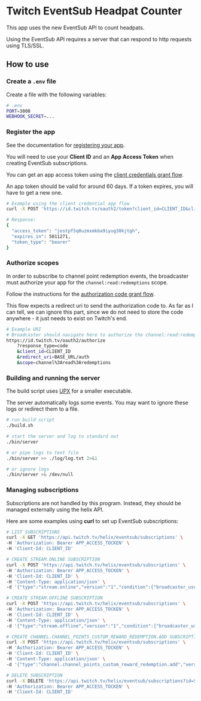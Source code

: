 # Twitch EventSub Headpat Counter

This app uses the new EventSub API to count headpats.

Using the EventSub API requires a server that can respond to http requests using TLS/SSL.

## How to use

### Create a `.env` file

Create a file with the following variables:
```bash
# .env
PORT=3000
WEBHOOK_SECRET=...
```

### Register the app

See the documentation for [registering your app](https://dev.twitch.tv/docs/authentication/register-app/).

You will need to use your __Client ID__ and an __App Access Token__ when creating EventSub subscriptions.

You can get an app access token using the [client credentials grant flow](https://dev.twitch.tv/docs/authentication/getting-tokens-oauth/#client-credentials-grant-flow).

An app token should be valid for around 60 days. If a token expires, you will have to get a new one.

```bash
# Example using the client credential app flow
curl -X POST 'https://id.twitch.tv/oauth2/token?client_id=CLIENT_ID&client_secret=CLIENT_SECRET&grant_type=client_credentials'

# Response:
{
  "access_token": "jostpf5q0uzmxmkba9iyug38kjtgh",
  "expires_in": 5011271,
  "token_type": "bearer"
}
```

### Authorize scopes

In order to subscribe to channel point redemption events, the broadcaster must authorize your app for the `channel:read:redemptions` scope.

Follow the instructions for the [authorization code grant flow](https://dev.twitch.tv/docs/authentication/getting-tokens-oauth/#authorization-code-grant-flow).

This flow expects a redirect uri to send the authorization code to. As far as I can tell, we can ignore this part, since we do not need to store the code anywhere - it just needs to exist on Twitch's end.

```bash
# Example URI
# Broadcaster should navigate here to authorize the channel:read:redemptions scope for your app.
https://id.twitch.tv/oauth2/authorize
    ?response_type=code
    &client_id=CLIENT_ID
    &redirect_uri=BASE_URL/auth
    &scope=channel%3Aread%3Aredemptions
```

### Building and running the server

The build script uses [UPX](https://upx.github.io/) for a smaller executable.

The server automatically logs some events. You may want to ignore these logs or redirect them to a file.

```bash
# run build script
./build.sh

# start the server and log to standard out
./bin/server

# or pipe logs to text file
./bin/server >> ./log/log.txt 2>&1

# or ignore logs
./bin/server >& /dev/null
```

### Managing subscriptions

Subscriptions are not handled by this program. Instead, they should be managed externally using the helix API.

Here are some examples using __curl__ to set up EventSub subscriptions:

```bash
# LIST SUBSCRIPTIONS
curl -X GET 'https://api.twitch.tv/helix/eventsub/subscriptions' \
-H 'Authorization: Bearer APP_ACCESS_TOCKEN' \
-H 'Client-Id: CLIENT_ID'

# CREATE STREAM.ONLINE SUBSCRIPTION
curl -X POST 'https://api.twitch.tv/helix/eventsub/subscriptions' \
-H 'Authorization: Bearer APP_ACCESS_TOCKEN' \
-H 'Client-Id: CLIENT_ID' \
-H 'Content-Type: application/json' \
-d '{"type":"stream.online","version":"1","condition":{"broadcaster_user_id":"USER_ID"},"transport":{"method":"webhook","callback":"BASE_URL/notification","secret":"WEBHOOK_SECRET"}}'

# CREATE STREAM.OFFLINE SUBSCRIPTION
curl -X POST 'https://api.twitch.tv/helix/eventsub/subscriptions' \
-H 'Authorization: Bearer APP_ACCESS_TOCKEN' \
-H 'Client-Id: CLIENT_ID' \
-H 'Content-Type: application/json' \
-d '{"type":"stream.offline","version":"1","condition":{"broadcaster_user_id":"USER_ID"},"transport":{"method":"webhook","callback":"BASE_URL/notification","secret":"WEBHOOK_SECRET"}}'

# CREATE CHANNEL.CHANNEL_POINTS_CUSTOM_REWARD_REDEMPTION.ADD SUBSCRIPTION
curl -X POST 'https://api.twitch.tv/helix/eventsub/subscriptions' \
-H 'Authorization: Bearer APP_ACCESS_TOCKEN' \
-H 'Client-Id: CLIENT_ID' \
-H 'Content-Type: application/json' \
-d '{"type":"channel.channel_points_custom_reward_redemption.add","version":"1","condition":{"broadcaster_user_id":"USER_ID", "reward_id":"REWARD_ID"},"transport":{"method":"webhook","callback":"BASE_URL/notification","secret":"WEBHOOK_SECRET"}}'

# DELETE SUBSCRIPTION
curl -X DELETE 'https://api.twitch.tv/helix/eventsub/subscriptions?id=SUBSCRIPTION_ID' \
-H 'Authorization: Bearer APP_ACCESS_TOCKEN' \
-H 'Client-Id: CLIENT_ID'
```
